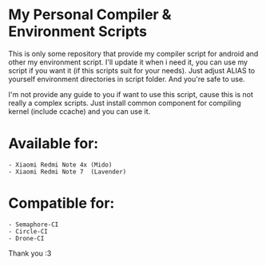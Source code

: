 # My Personal Compiler & Environment Scripts

This is only some repository that provide my compiler script for android and other my environment script.
I'll update it when i need it, you can use my script if you want it (if this scripts suit for your needs).
Just adjust ALIAS to yourself environment directories in script folder. And you're safe to use.

I'm not provide any guide to you if want to use this script, cause this is not really a complex scripts.
Just install common component for compiling kernel (include ccache) and you can use it.

# Available for:
	- Xiaomi Redmi Note 4x (Mido)
	- Xiaomi Redmi Note 7  (Lavender)

# Compatible for:
	- Semaphore-CI
	- Circle-CI
	- Drone-CI

Thank you :3